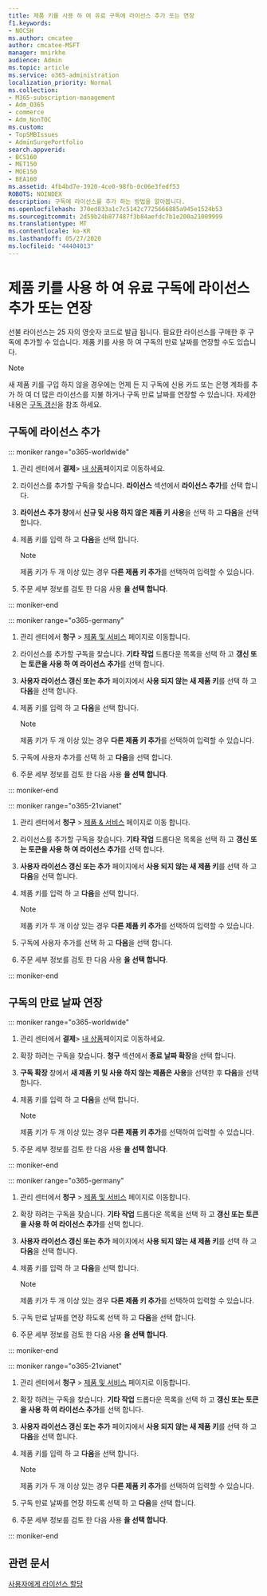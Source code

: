 ```yaml
---
title: 제품 키를 사용 하 여 유료 구독에 라이선스 추가 또는 연장
f1.keywords:
- NOCSH
ms.author: cmcatee
author: cmcatee-MSFT
manager: mnirkhe
audience: Admin
ms.topic: article
ms.service: o365-administration
localization_priority: Normal
ms.collection:
- M365-subscription-management
- Adm_O365
- commerce
- Adm_NonTOC
ms.custom:
- TopSMBIssues
- AdminSurgePortfolio
search.appverid:
- BCS160
- MET150
- MOE150
- BEA160
ms.assetid: 4fb4bd7e-3920-4ce0-98fb-0c06e3fedf53
ROBOTS: NOINDEX
description: 구독에 라이선스를 추가 하는 방법을 알아봅니다.
ms.openlocfilehash: 370ed833a1c7c5142c7725666885a945e1524b53
ms.sourcegitcommit: 2d59b24b877487f3b84aefdc7b1e200a21009999
ms.translationtype: MT
ms.contentlocale: ko-KR
ms.lasthandoff: 05/27/2020
ms.locfileid: "44404013"
---
```

# <a name="add-licenses-to-or-extend-a-subscription-paid-for-using-a-product-key"></a>제품 키를 사용 하 여 유료 구독에 라이선스 추가 또는 연장

선불 라이선스는 25 자의 영숫자 코드로 발급 됩니다. 필요한 라이선스를 구매한 후 구독에 추가할 수 있습니다. 제품 키를 사용 하 여 구독의 만료 날짜를 연장할 수도 있습니다.

> [!NOTE]
> 새 제품 키를 구입 하지 않을 경우에는 언제 든 지 구독에 신용 카드 또는 은행 계좌를 추가 하 여 더 많은 라이선스를 지불 하거나 구독 만료 날짜를 연장할 수 있습니다. 자세한 내용은 [구독 갱신](../subscriptions/renew-your-subscription.md)을 참조 하세요.
  
## <a name="add-licenses-to-your-subscription"></a>구독에 라이선스 추가

::: moniker range="o365-worldwide"

1. 관리 센터에서 **결제**\> <a href="https://go.microsoft.com/fwlink/p/?linkid=842054" target="_blank">내 상품</a>페이지로 이동하세요.

2. 라이선스를 추가할 구독을 찾습니다. **라이선스** 섹션에서 **라이선스 추가**를 선택 합니다.

3. **라이선스 추가 창**에서 **신규 및 사용 하지 않은 제품 키 사용**을 선택 하 고 **다음**을 선택 합니다.

4. 제품 키를 입력 하 고 **다음**을 선택 합니다.

    > [!NOTE]
    > 제품 키가 두 개 이상 있는 경우 **다른 제품 키 추가**를 선택하여 입력할 수 있습니다.
  
5. 주문 세부 정보를 검토 한 다음 사용 **을 선택 합니다**.

::: moniker-end

::: moniker range="o365-germany"

1. 관리 센터에서 **청구** \> <a href="https://go.microsoft.com/fwlink/p/?linkid=847745" target="_blank">제품 및 서비스</a> 페이지로 이동합니다.

2. 라이선스를 추가할 구독을 찾습니다. **기타 작업** 드롭다운 목록을 선택 하 고 **갱신 또는 토큰을 사용 하 여 라이선스 추가**를 선택 합니다.

3. **사용자 라이선스 갱신 또는 추가** 페이지에서 **사용 되지 않는 새 제품 키**를 선택 하 고 **다음**을 선택 합니다.

4. 제품 키를 입력 하 고 **다음**을 선택 합니다.

    > [!NOTE]
    > 제품 키가 두 개 이상 있는 경우 **다른 제품 키 추가**를 선택하여 입력할 수 있습니다.

5. 구독에 사용자 추가를 선택 하 고 **다음**을 선택 합니다.

6. 주문 세부 정보를 검토 한 다음 사용 **을 선택 합니다**.

::: moniker-end

::: moniker range="o365-21vianet"

1. 관리 센터에서 **청구** \> <a href="https://go.microsoft.com/fwlink/p/?linkid=850626" target="_blank">제품 & 서비스</a> 페이지로 이동 합니다.  

2. 라이선스를 추가할 구독을 찾습니다. **기타 작업** 드롭다운 목록을 선택 하 고 **갱신 또는 토큰을 사용 하 여 라이선스 추가**를 선택 합니다.

3. **사용자 라이선스 갱신 또는 추가** 페이지에서 **사용 되지 않는 새 제품 키**를 선택 하 고 **다음**을 선택 합니다.

4. 제품 키를 입력 하 고 **다음**을 선택 합니다.

    > [!NOTE]
    > 제품 키가 두 개 이상 있는 경우 **다른 제품 키 추가**를 선택하여 입력할 수 있습니다.

5. 구독에 사용자 추가를 선택 하 고 **다음**을 선택 합니다.

6. 주문 세부 정보를 검토 한 다음 사용 **을 선택 합니다**.

::: moniker-end
  
## <a name="extend-the-expiration-date-of-your-subscription"></a>구독의 만료 날짜 연장

::: moniker range="o365-worldwide"

1. 관리 센터에서 **결제**\> <a href="https://go.microsoft.com/fwlink/p/?linkid=842054" target="_blank">내 상품</a>페이지로 이동하세요.

2. 확장 하려는 구독을 찾습니다. **청구** 섹션에서 **종료 날짜 확장**을 선택 합니다.

3. **구독 확장** 창에서 **새 제품 키 및 사용 하지 않는 제품은 사용**을 선택한 후 **다음**을 선택 합니다.

4. 제품 키를 입력 하 고 **다음**을 선택 합니다.

    > [!NOTE]
    > 제품 키가 두 개 이상 있는 경우 **다른 제품 키 추가**를 선택하여 입력할 수 있습니다.
  
5. 주문 세부 정보를 검토 한 다음 사용 **을 선택 합니다**.

::: moniker-end

::: moniker range="o365-germany"

1. 관리 센터에서 **청구** \> <a href="https://go.microsoft.com/fwlink/p/?linkid=847745" target="_blank">제품 및 서비스</a> 페이지로 이동합니다.

2. 확장 하려는 구독을 찾습니다. **기타 작업** 드롭다운 목록을 선택 하 고 **갱신 또는 토큰을 사용 하 여 라이선스 추가**를 선택 합니다.

3. **사용자 라이선스 갱신 또는 추가** 페이지에서 **사용 되지 않는 새 제품 키**를 선택 하 고 **다음**을 선택 합니다.

4. 제품 키를 입력 하 고 **다음**을 선택 합니다.

    > [!NOTE]
    > 제품 키가 두 개 이상 있는 경우 **다른 제품 키 추가**를 선택하여 입력할 수 있습니다.

5. 구독 만료 날짜를 연장 하도록 선택 하 고 **다음**을 선택 합니다.

6. 주문 세부 정보를 검토 한 다음 사용 **을 선택 합니다**.

::: moniker-end

::: moniker range="o365-21vianet"

1. 관리 센터에서 **청구** \> <a href="https://go.microsoft.com/fwlink/p/?linkid=850626" target="_blank">제품 및 서비스</a> 페이지로 이동합니다.

2. 확장 하려는 구독을 찾습니다. **기타 작업** 드롭다운 목록을 선택 하 고 **갱신 또는 토큰을 사용 하 여 라이선스 추가**를 선택 합니다.

3. **사용자 라이선스 갱신 또는 추가** 페이지에서 **사용 되지 않는 새 제품 키**를 선택 하 고 **다음**을 선택 합니다.

4. 제품 키를 입력 하 고 **다음**을 선택 합니다.

    > [!NOTE]
    > 제품 키가 두 개 이상 있는 경우 **다른 제품 키 추가**를 선택하여 입력할 수 있습니다.

5. 구독 만료 날짜를 연장 하도록 선택 하 고 **다음**을 선택 합니다.

6. 주문 세부 정보를 검토 한 다음 사용 **을 선택 합니다**.

::: moniker-end

## <a name="related-articles"></a>관련 문서

[사용자에게 라이선스 할당](../../admin/manage/assign-licenses-to-users.md)
